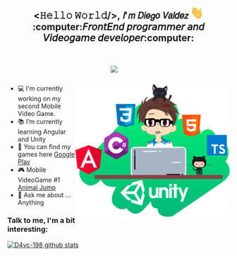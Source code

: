 <!-- ![](https://github.com/D4vc-198/D4vc-198/blob/main/DValdez.png) -->
<div align="center">
<h2> <𝙷𝚎𝚕𝚕𝚘 𝚆𝚘𝚛𝚕𝚍/>,  𝘐'𝘮 𝘋𝘪𝘦𝘨𝘰 𝘝𝘢𝘭𝘥𝘦𝘻 <img src="https://github.com/ABSphreak/ABSphreak/blob/master/gifs/Hi.gif" width="30px">
  <br>
  :computer:𝘍𝘳𝘰𝘯𝘵𝘌𝘯𝘥 𝘱𝘳𝘰𝘨𝘳𝘢𝘮𝘮𝘦𝘳 𝘢𝘯𝘥 𝘝𝘪𝘥𝘦𝘰𝘨𝘢𝘮𝘦 𝘥𝘦𝘷𝘦𝘭𝘰𝘱𝘦𝘳:computer:

  <p align='center'>
    <br>
  <a href="mailto:contactodiegoavc@gmail.com?subject=Hola%20Diego"><img src="https://img.shields.io/badge/gmail-%23D14836.svg?&style=for-the-badge&logo=gmail&logoColor=white" /></a>&nbsp;&nbsp;&nbsp;&nbsp;

</p>
</h2>
</div>

<!--- <img align="right" alt="GIF" src="https://github.com/D4vc-198/D4vc-198/blob/main/Github_White.png?raw=true" width="900" height="450" /> -->
<img align="right" src="https://github.com/D4vc-198/D4vc-198/blob/main/Github_Image_DValdez.png" width="350" height="300"/>

- :computer: I'm currently working on my second Mobile Video Game.
- :books: I’m currently learning Angular and Unity
- :link: You can find my games here [Google Play]
- :video_game: Mobile VideoGame #1 [Animal Jump]
- 💬 Ask me about ... Anything


### Talk to me, I'm a bit interesting:

[![D4vc-198 github stats](https://github-readme-stats.vercel.app/api?username=D4vc-198&include_all_commits=true&count_private=true&show_icons=true&line_height=20&title_color=FFFFFF&icon_color=FFFFFF&text_color=FFFFFF&bg_color=0D1117)](https://github.com/anuraghazra/github-readme-stats)

<!--
**D4vc-198/D4vc-198** is a ✨ _special_ ✨ repository because its `README.md` (this file) appears on your GitHub profile.

Here are some ideas to get you started:

- 🔭 I’m currently working on ...
- 🌱 I’m currently learning ...
- 👯 I’m looking to collaborate on ...
- 🤔 I’m looking for help with ...
- 💬 Ask me about ...
- 📫 How to reach me: ...
- 😄 Pronouns: ...
- ⚡ Fun fact: ...
-->

[Google Play]: https://play.google.com/store/apps/developer?id=Diego+A.+Valdez
[Animal Jump]: https://play.google.com/store/apps/details?id=com.DiegoAValdez.AnimalJump&hl=es_MX&gl=US
